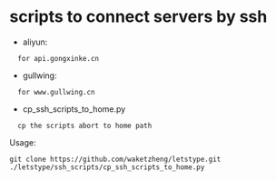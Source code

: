 # scripts to connect servers by ssh

- aliyun:
```
  for api.gongxinke.cn
```

- gullwing:
```
  for www.gullwing.cn
```

- cp_ssh_scripts_to_home.py
```
  cp the scripts abort to home path
```
  Usage:
  ```
git clone https://github.com/waketzheng/letstype.git
./letstype/ssh_scripts/cp_ssh_scripts_to_home.py
```
